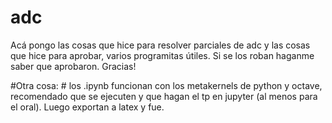 # adc
Acá pongo las cosas que hice para resolver parciales de adc y las cosas que hice para aprobar,
varios programitas útiles. Si se los roban haganme saber que aprobaron. Gracias! 

#Otra cosa: #
los .ipynb funcionan con los metakernels de python y octave, recomendado que se ejecuten
y que hagan el tp en jupyter (al menos para el oral). Luego exportan a latex y fue.
